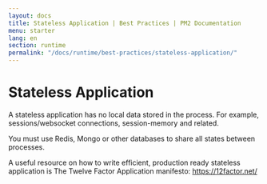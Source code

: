 ```yaml
---
layout: docs
title: Stateless Application | Best Practices | PM2 Documentation
menu: starter
lang: en
section: runtime
permalink: "/docs/runtime/best-practices/stateless-application/"
---
```


# Stateless Application

A stateless application has no local data stored in the process. For example, sessions/websocket connections, session-memory and related.

You must use Redis, Mongo or other databases to share all states between processes.

A useful resource on how to write efficient, production ready stateless application is The Twelve Factor Application manifesto: <https://12factor.net/>




